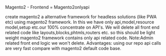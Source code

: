 Magento2 - Frontend = Magento2onlyapi

create magento2 a alternative framework for headless solutions (like PWA etc) using magento2 framework.
In this we have only api,model,resource model,setup etc.our 100% concentrate on API's.
We will delete all front end related code like layouts,blocks,phtmls,routers etc.
so this should be light weight magento2 framework contains only api related code.
Note:Admin related front end logic we won't delete.
Advantages: using our repo api calls are very fast compare with magento2 default code base.
